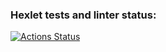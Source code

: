 ### Hexlet tests and linter status:
[![Actions Status](https://github.com/shitcoding/python-project-lvl3/workflows/hexlet-check/badge.svg)](https://github.com/shitcoding/python-project-lvl3/actions)